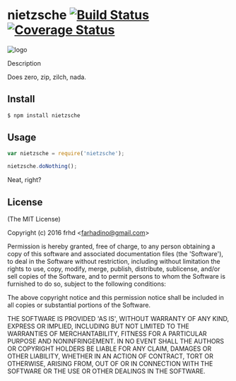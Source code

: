 nietzsche [![Build Status](https://secure.travis-ci.org/frhd/nietzsche.png)](http://travis-ci.org/frhd/nietzsche) [![Coverage Status](https://coveralls.io/repos/frhd/nietzsche/badge.png)](https://coveralls.io/r/frhd/nietzsche)
=======

![logo](https://raw.github.com/frhd/nietzsche/master/logo.png)

Description

Does zero, zip, zilch, nada.

## Install

```bash
$ npm install nietzsche
```

## Usage

```js
var nietzsche = require('nietzsche');

nietzsche.doNothing();
```

Neat, right?

## License 

(The MIT License)

Copyright (c) 2016 frhd &lt;farhadino@gmail.com&gt;

Permission is hereby granted, free of charge, to any person obtaining
a copy of this software and associated documentation files (the
'Software'), to deal in the Software without restriction, including
without limitation the rights to use, copy, modify, merge, publish,
distribute, sublicense, and/or sell copies of the Software, and to
permit persons to whom the Software is furnished to do so, subject to
the following conditions:

The above copyright notice and this permission notice shall be
included in all copies or substantial portions of the Software.

THE SOFTWARE IS PROVIDED 'AS IS', WITHOUT WARRANTY OF ANY KIND,
EXPRESS OR IMPLIED, INCLUDING BUT NOT LIMITED TO THE WARRANTIES OF
MERCHANTABILITY, FITNESS FOR A PARTICULAR PURPOSE AND NONINFRINGEMENT.
IN NO EVENT SHALL THE AUTHORS OR COPYRIGHT HOLDERS BE LIABLE FOR ANY
CLAIM, DAMAGES OR OTHER LIABILITY, WHETHER IN AN ACTION OF CONTRACT,
TORT OR OTHERWISE, ARISING FROM, OUT OF OR IN CONNECTION WITH THE
SOFTWARE OR THE USE OR OTHER DEALINGS IN THE SOFTWARE.
